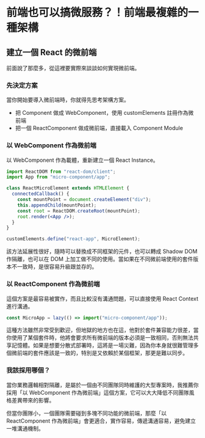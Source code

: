 # 前端也可以搞微服務？！前端最複雜的一種架構

## 建立一個 React 的微前端

前面說了那麼多，從這裡要實際來談談如何實現微前端。

### 先決定方案

當你開始要導入微前端時，你就得先思考架構方案。

- 把 Component 做成 WebComponent，使用 customElements 註冊作為微前端
- 把一個 ReactComponent 做成微前端，直接載入 Component Module

### 以 WebComponent 作為微前端

以 WebComponent 作為載體，重新建立一個 React Instance。

```jsx
import ReactDOM from "react-dom/client";
import App from "micro-component/app";

class ReactMicroElement extends HTMLElement {
  connectedCallback() {
    const mountPoint = document.createElement("div");
    this.appendChild(mountPoint);
    const root = ReactDOM.createRoot(mountPoint);
    root.render(<App />);
  }
}

customElements.define("react-app", MicroElement);
```

該方法延展性很好，隨時可以替換成不同框架的元件，也可以轉成 Shadow DOM 作隔離，也可以在 DOM 上加工做不同的使用。當如果在不同微前端使用的套件版本不一致時，是很容易升級跟並存的。

### 以 ReactComponent 作為微前端

這個方案是最容易被實作，而且比較沒有溝通問題，可以直接使用 React Context 進行溝通。

```jsx
const MicroApp = lazy(() => import("micro-component/app"));
```

這種方法雖然非常受到歡迎，但地獄的地方也在這，他對於套件兼容能力很差，當你使用了某個套件時，他將會要求所有微前端的版本必須是一致相同，否則無法共享記憶體。如果是想要分散式部署時，這將是一場災難，因為你本身就很難管理多個微前端的套件應該是一致的，特別是又依賴於某個框架，那更是難以同步。

### 我該採用哪個？

當你業務邏輯相對隔離，是屬於一個由不同團隊同時維護的大型專案時，我推薦你採用「以 WebComponent 作為微前端」這個方案，它可以大大降低不同團隊風格差異帶來的影響。

但當你團隊小，一個團隊需要碰到多塊不同功能的微前端，那麼「以 ReactComponent 作為微前端」會更適合，實作容易，傳遞溝通容易，避免建立一堆溝通機制。
